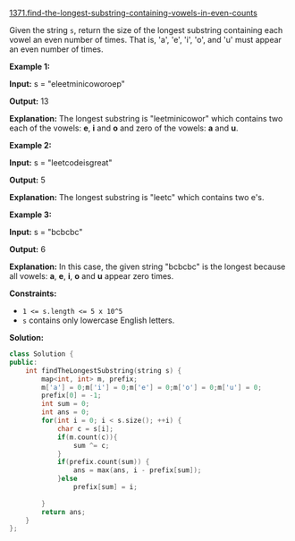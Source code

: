 [1371.find-the-longest-substring-containing-vowels-in-even-counts](https://leetcode.com/problems/find-the-longest-substring-containing-vowels-in-even-counts/)  

Given the string `s`, return the size of the longest substring containing each vowel an even number of times. That is, 'a', 'e', 'i', 'o', and 'u' must appear an even number of times.

**Example 1:**

  
**Input:** s = "eleetminicoworoep"
  
**Output:** 13
  
**Explanation:** The longest substring is "leetminicowor" which contains two each of the vowels: **e**, **i** and **o** and zero of the vowels: **a** and **u**.
  

**Example 2:**

  
**Input:** s = "leetcodeisgreat"
  
**Output:** 5
  
**Explanation:** The longest substring is "leetc" which contains two e's.
  

**Example 3:**

  
**Input:** s = "bcbcbc"
  
**Output:** 6
  
**Explanation:** In this case, the given string "bcbcbc" is the longest because all vowels: **a**, **e**, **i**, **o** and **u** appear zero times.
  

**Constraints:**

*   `1 <= s.length <= 5 x 10^5`
*   `s` contains only lowercase English letters.  



**Solution:**  

```cpp
class Solution {
public:
    int findTheLongestSubstring(string s) {
        map<int, int> m, prefix;
        m['a'] = 0;m['i'] = 0;m['e'] = 0;m['o'] = 0;m['u'] = 0;
        prefix[0] = -1;
        int sum = 0;
        int ans = 0;
        for(int i = 0; i < s.size(); ++i) {
            char c = s[i];
            if(m.count(c)){
                sum ^= c;
            }
            if(prefix.count(sum)) {
                ans = max(ans, i - prefix[sum]);
            }else
                prefix[sum] = i;
            
        }
        return ans;
    }
};
```
      